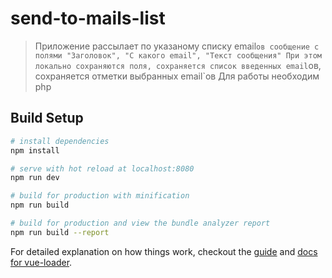 # send-to-mails-list

> Приложение рассылает по указаному списку email`ов сообщение с полями "Заголовок", "С какого email", "Текст сообщения"
> При этом локально сохраняются поля, сохраняется список введенных email`ов, сохраняется отметки выбранных email`ов
> Для работы необходим php

## Build Setup

``` bash
# install dependencies
npm install

# serve with hot reload at localhost:8080
npm run dev

# build for production with minification
npm run build

# build for production and view the bundle analyzer report
npm run build --report
```

For detailed explanation on how things work, checkout the [guide](http://vuejs-templates.github.io/webpack/) and [docs for vue-loader](http://vuejs.github.io/vue-loader).
